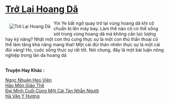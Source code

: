<a href="https://truyentiki.com/tro-lai-hoang-da.30672/" title="Trở Lại Hoang Dã"><h1>Trở Lại Hoang Dã</h1></a><div style="display:table"><img align="right" style="float: left; padding: 10px;" src="https://truyentiki.com/a/img/str/src/30672.jpg" alt="Trở Lại Hoang Dã">Yin Ye bất ngờ quay trở lại vùng hoang dã khi cô chuẩn bị lên máy bay. Làm thế nào cô có thể sống sót trong vùng hoang dã mà không cần lực lượng hay kỹ năng? Nhặt một con thú cưng thực sự là một con thú thần thoại có thể làm tăng khả năng mang thai! Một cái đùi thản nhiên thực sự là một cái đùi vàng! Ho, cuộc sống thực sự rất tốt. Nói chung, đây là một bài luận nông nghiệp trong làn da hoang dã</div><p><br><b>Truyện Hay Khác :</b></p><a href="https://truyentiki.com/ngoc-nhuan-heo-vien.30671/" alt="Ngọc Nhuận Heo Viên">Ngọc Nhuận Heo Viên</a><br/><a href="https://medium.com/@hoangminhquan16819844/h%C3%A0o-m%C3%B4n-gi%E1%BA%A3o-th%C3%AA-7c2460479530" alt="Hào Môn Giảo Thê">Hào Môn Giảo Thê</a><br/><a href="https://github.com/nownovels/top500/tree/master/truyenhay/33889/" alt="Đại Minh Cuối Cùng Một Cái Tàn Nhẫn Người">Đại Minh Cuối Cùng Một Cái Tàn Nhẫn Người</a><br/><a href="https://github.com/nownovels/truyenhay/tree/master/truyenhay/30548/README.md" alt="Hà Vận Y Hương">Hà Vận Y Hương</a><br/>